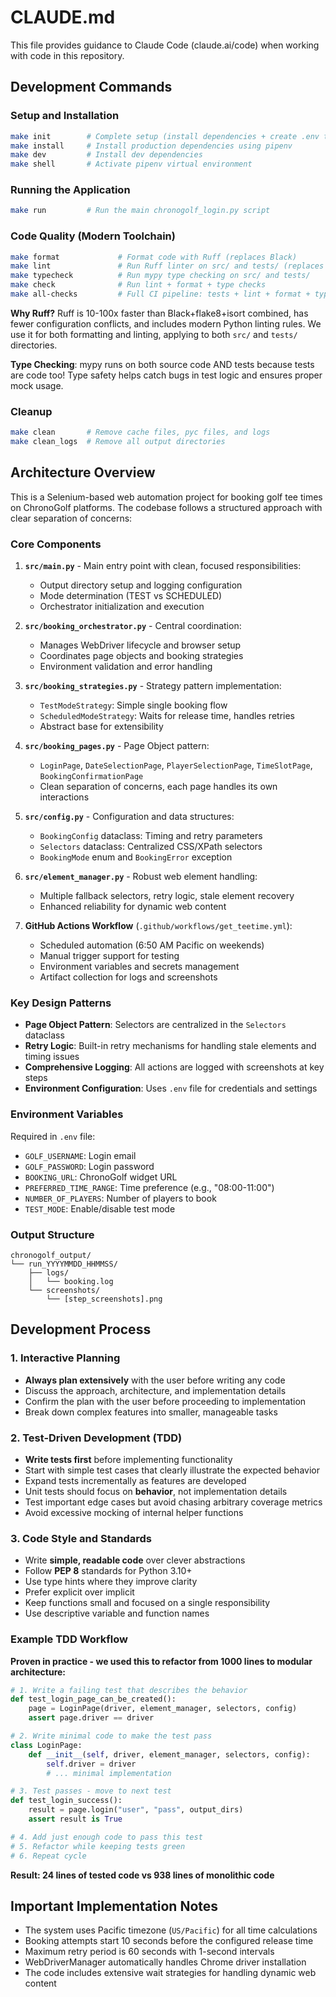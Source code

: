 # CLAUDE.md

This file provides guidance to Claude Code (claude.ai/code) when working with code in this repository.

## Development Commands

### Setup and Installation
```bash
make init        # Complete setup (install dependencies + create .env template)
make install     # Install production dependencies using pipenv
make dev         # Install dev dependencies
make shell       # Activate pipenv virtual environment
```

### Running the Application
```bash
make run         # Run the main chronogolf_login.py script
```

### Code Quality (Modern Toolchain)
```bash
make format             # Format code with Ruff (replaces Black)
make lint               # Run Ruff linter on src/ and tests/ (replaces flake8)
make typecheck          # Run mypy type checking on src/ and tests/
make check              # Run lint + format + type checks
make all-checks         # Full CI pipeline: tests + lint + format + types
```

**Why Ruff?** Ruff is 10-100x faster than Black+flake8+isort combined, has fewer configuration conflicts, and includes modern Python linting rules. We use it for both formatting and linting, applying to both `src/` and `tests/` directories.

**Type Checking**: mypy runs on both source code AND tests because tests are code too! Type safety helps catch bugs in test logic and ensures proper mock usage.

### Cleanup
```bash
make clean       # Remove cache files, pyc files, and logs
make clean_logs  # Remove all output directories
```

## Architecture Overview

This is a Selenium-based web automation project for booking golf tee times on ChronoGolf platforms. The codebase follows a structured approach with clear separation of concerns:

### Core Components

1. **`src/main.py`** - Main entry point with clean, focused responsibilities:
   - Output directory setup and logging configuration
   - Mode determination (TEST vs SCHEDULED)
   - Orchestrator initialization and execution

2. **`src/booking_orchestrator.py`** - Central coordination:
   - Manages WebDriver lifecycle and browser setup
   - Coordinates page objects and booking strategies
   - Environment validation and error handling

3. **`src/booking_strategies.py`** - Strategy pattern implementation:
   - `TestModeStrategy`: Simple single booking flow
   - `ScheduledModeStrategy`: Waits for release time, handles retries
   - Abstract base for extensibility

4. **`src/booking_pages.py`** - Page Object pattern:
   - `LoginPage`, `DateSelectionPage`, `PlayerSelectionPage`, `TimeSlotPage`, `BookingConfirmationPage`
   - Clean separation of concerns, each page handles its own interactions

5. **`src/config.py`** - Configuration and data structures:
   - `BookingConfig` dataclass: Timing and retry parameters
   - `Selectors` dataclass: Centralized CSS/XPath selectors
   - `BookingMode` enum and `BookingError` exception

6. **`src/element_manager.py`** - Robust web element handling:
   - Multiple fallback selectors, retry logic, stale element recovery
   - Enhanced reliability for dynamic web content

7. **GitHub Actions Workflow** (`.github/workflows/get_teetime.yml`):
   - Scheduled automation (6:50 AM Pacific on weekends)
   - Manual trigger support for testing
   - Environment variables and secrets management
   - Artifact collection for logs and screenshots

### Key Design Patterns

- **Page Object Pattern**: Selectors are centralized in the `Selectors` dataclass
- **Retry Logic**: Built-in retry mechanisms for handling stale elements and timing issues
- **Comprehensive Logging**: All actions are logged with screenshots at key steps
- **Environment Configuration**: Uses `.env` file for credentials and settings

### Environment Variables
Required in `.env` file:
- `GOLF_USERNAME`: Login email
- `GOLF_PASSWORD`: Login password  
- `BOOKING_URL`: ChronoGolf widget URL
- `PREFERRED_TIME_RANGE`: Time preference (e.g., "08:00-11:00")
- `NUMBER_OF_PLAYERS`: Number of players to book
- `TEST_MODE`: Enable/disable test mode

### Output Structure
```
chronogolf_output/
└── run_YYYYMMDD_HHMMSS/
    ├── logs/
    │   └── booking.log
    └── screenshots/
        └── [step_screenshots].png
```

## Development Process

### 1. Interactive Planning
- **Always plan extensively** with the user before writing any code
- Discuss the approach, architecture, and implementation details
- Confirm the plan with the user before proceeding to implementation
- Break down complex features into smaller, manageable tasks

### 2. Test-Driven Development (TDD)
- **Write tests first** before implementing functionality
- Start with simple test cases that clearly illustrate the expected behavior
- Expand tests incrementally as features are developed
- Unit tests should focus on **behavior**, not implementation details
- Test important edge cases but avoid chasing arbitrary coverage metrics
- Avoid excessive mocking of internal helper functions

### 3. Code Style and Standards
- Write **simple, readable code** over clever abstractions
- Follow **PEP 8** standards for Python 3.10+
- Use type hints where they improve clarity
- Prefer explicit over implicit
- Keep functions small and focused on a single responsibility
- Use descriptive variable and function names

### Example TDD Workflow

**Proven in practice - we used this to refactor from 1000 lines to modular architecture:**

```python
# 1. Write a failing test that describes the behavior
def test_login_page_can_be_created():
    page = LoginPage(driver, element_manager, selectors, config)
    assert page.driver == driver

# 2. Write minimal code to make the test pass
class LoginPage:
    def __init__(self, driver, element_manager, selectors, config):
        self.driver = driver
        # ... minimal implementation

# 3. Test passes - move to next test
def test_login_success():
    result = page.login("user", "pass", output_dirs)
    assert result is True

# 4. Add just enough code to pass this test
# 5. Refactor while keeping tests green
# 6. Repeat cycle
```

**Result: 24 lines of tested code vs 938 lines of monolithic code**

## Important Implementation Notes

- The system uses Pacific timezone (`US/Pacific`) for all time calculations
- Booking attempts start 10 seconds before the configured release time
- Maximum retry period is 60 seconds with 1-second intervals
- WebDriverManager automatically handles Chrome driver installation
- The code includes extensive wait strategies for handling dynamic web content